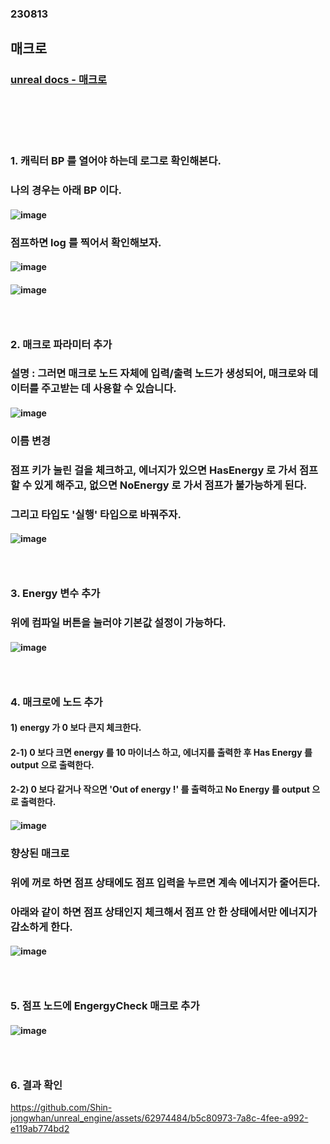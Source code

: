 ### 230813
## 매크로
### [unreal docs - 매크로](https://docs.unrealengine.com/5.2/ko/making-macros-in-unreal-engine/)
### <br/><br/><br/>

### 1. 캐릭터 BP 를 열어야 하는데 로그로 확인해본다.
### 나의 경우는 아래 BP 이다.
#### ![image](https://github.com/Shin-jongwhan/unreal_engine/assets/62974484/792c59b8-bf84-4a46-a43e-a6ea65cfd10e)
### 점프하면 log 를 찍어서 확인해보자.
#### ![image](https://github.com/Shin-jongwhan/unreal_engine/assets/62974484/cd1ce3e1-dff7-43a4-bebd-dc3049c6cd52)
#### ![image](https://github.com/Shin-jongwhan/unreal_engine/assets/62974484/16ab621b-71de-4ccc-bbdb-2bb3b4c3ec1c)
### <br/>

### 2. 매크로 파라미터 추가
### 설명 : 그러면 매크로 노드 자체에 입력/출력 노드가 생성되어, 매크로와 데이터를 주고받는 데 사용할 수 있습니다.
#### ![image](https://github.com/Shin-jongwhan/unreal_engine/assets/62974484/3430ad81-1ff7-4314-976f-7bf55251175f)
### 이름 변경
### 점프 키가 눌린 걸을 체크하고, 에너지가 있으면 HasEnergy 로 가서 점프할 수 있게 해주고, 없으면 NoEnergy 로 가서 점프가 불가능하게 된다.
### 그리고 타입도 '실행' 타입으로 바꿔주자.
#### ![image](https://github.com/Shin-jongwhan/unreal_engine/assets/62974484/e0d10396-b4ab-4843-b3be-dddc080c82e7)
### <br/>

### 3. Energy 변수 추가
### 위에 컴파일 버튼을 눌러야 기본값 설정이 가능하다.
#### ![image](https://github.com/Shin-jongwhan/unreal_engine/assets/62974484/2fe3e68d-71e1-4467-b130-366f31fdf1e9)
### <br/>

### 4. 매크로에 노드 추가
#### 1) energy 가 0 보다 큰지 체크한다.
#### 2-1) 0 보다 크면 energy 를 10 마이너스 하고, 에너지를 출력한 후 Has Energy 를 output 으로 출력한다.
#### 2-2) 0 보다 같거나 작으면 'Out of energy !' 를 출력하고 No Energy 를 output 으로 출력한다.
#### ![image](https://github.com/Shin-jongwhan/unreal_engine/assets/62974484/4a1f23f1-4cf0-4184-967c-cf35e869db13)
### 향상된 매크로
### 위에 꺼로 하면 점프 상태에도 점프 입력을 누르면 계속 에너지가 줄어든다.
### 아래와 같이 하면 점프 상태인지 체크해서 점프 안 한 상태에서만 에너지가 감소하게 한다.
#### ![image](https://github.com/Shin-jongwhan/unreal_engine/assets/62974484/7c237f64-5b5c-4bcd-b623-a489c6f6b06a)
### <br/>

### 5. 점프 노드에 EngergyCheck 매크로 추가
#### ![image](https://github.com/Shin-jongwhan/unreal_engine/assets/62974484/1c1bf368-381f-4f28-a655-7cba29112c3f)
### <br/>

### 6. 결과 확인
https://github.com/Shin-jongwhan/unreal_engine/assets/62974484/b5c80973-7a8c-4fee-a992-e119ab774bd2

